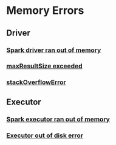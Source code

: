 # Memory Errors






## Driver


### [Spark driver ran out of memory](./error-driver-out-of-memory.md)


### [maxResultSize exceeded](./error-driver-max-result-size.md)


### [stackOverflowError](./error-driver-stack-overflow.md)




## Executor



### [Spark executor ran out of memory](./error-executor-out-of-memory.md)



### [Executor out of disk error](./error-executor-out-of-disk.md)